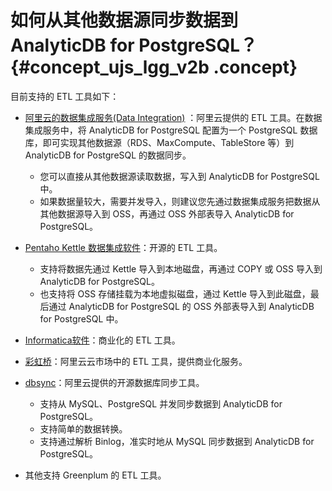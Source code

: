 # 如何从其他数据源同步数据到 AnalyticDB for PostgreSQL？ {#concept_ujs_lgg_v2b .concept}

目前支持的 ETL 工具如下：

-   [阿里云的数据集成服务\(Data Integration\)](https://www.aliyun.com/product/cdp/) ：阿里云提供的 ETL 工具。在数据集成服务中，将 AnalyticDB for PostgreSQL 配置为一个 PostgreSQL 数据库，即可实现其他数据源（RDS、MaxCompute、TableStore 等）到 AnalyticDB for PostgreSQL 的数据同步。

    -   您可以直接从其他数据源读取数据，写入到 AnalyticDB for PostgreSQL 中。
    -   如果数据量较大，需要并发导入，则建议您先通过数据集成服务把数据从其他数据源导入到 OSS，再通过 OSS 外部表导入 AnalyticDB for PostgreSQL。
-   [Pentaho Kettle 数据集成软件](http://community.pentaho.com/projects/data-integration/)：开源的 ETL 工具。

    -   支持将数据先通过 Kettle 导入到本地磁盘，再通过 COPY 或 OSS 导入到 AnalyticDB for PostgreSQL。
    -   也支持将 OSS 存储挂载为本地虚拟磁盘，通过 Kettle 导入到此磁盘，最后通过 AnalyticDB for PostgreSQL 的 OSS 外部表导入到 AnalyticDB for PostgreSQL 中。
-   [Informatica软件](https://www.informatica.com/cn/)：商业化的 ETL 工具。

-   [彩虹桥](https://market.aliyun.com/products/56024006/cmjj011322.html)：阿里云云市场中的 ETL 工具，提供商业化服务。

-   [dbsync](https://github.com/aliyun/rds_dbsync/releases)：阿里云提供的开源数据库同步工具。

    -   支持从 MySQL、PostgreSQL 并发同步数据到 AnalyticDB for PostgreSQL。
    -   支持简单的数据转换。
    -   支持通过解析 Binlog，准实时地从 MySQL 同步数据到 AnalyticDB for PostgreSQL。
-   其他支持 Greenplum 的 ETL 工具。


